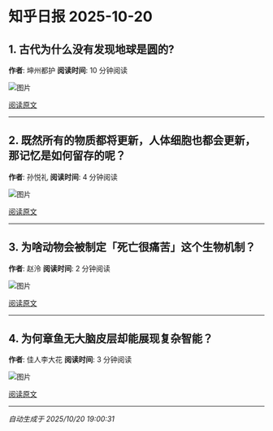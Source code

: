 # 知乎日报 2025-10-20

## 1. 古代为什么没有发现地球是圆的?
**作者**: 坤州都护
**阅读时间**: 10 分钟阅读

![图片](https://picx.zhimg.com/v2-cdf1beacbd31f3730b39ac6496f8fd8d.jpg?source=8673f162)

[阅读原文](https://daily.zhihu.com/story/9784741)

---

## 2. 既然所有的物质都将更新，人体细胞也都会更新，那记忆是如何留存的呢？
**作者**: 孙悦礼
**阅读时间**: 4 分钟阅读

![图片](https://pic1.zhimg.com/v2-05335ac207d7d38cd035dc283b03ae84.jpg?source=8673f162)

[阅读原文](https://daily.zhihu.com/story/9784738)

---

## 3. 为啥动物会被制定「死亡很痛苦」这个生物机制？
**作者**: 赵泠
**阅读时间**: 2 分钟阅读

![图片](https://pic1.zhimg.com/v2-681dd6eaf466b65f28905187a7842ebe.jpg?source=8673f162)

[阅读原文](https://daily.zhihu.com/story/9784742)

---

## 4. 为何章鱼无大脑皮层却能展现复杂智能？
**作者**: 佳人李大花
**阅读时间**: 3 分钟阅读

![图片](https://picx.zhimg.com/v2-2d8c409364686822eb0fb7c620286388.jpg?source=8673f162)

[阅读原文](https://daily.zhihu.com/story/9784751)

---

*自动生成于 2025/10/20 19:00:31*